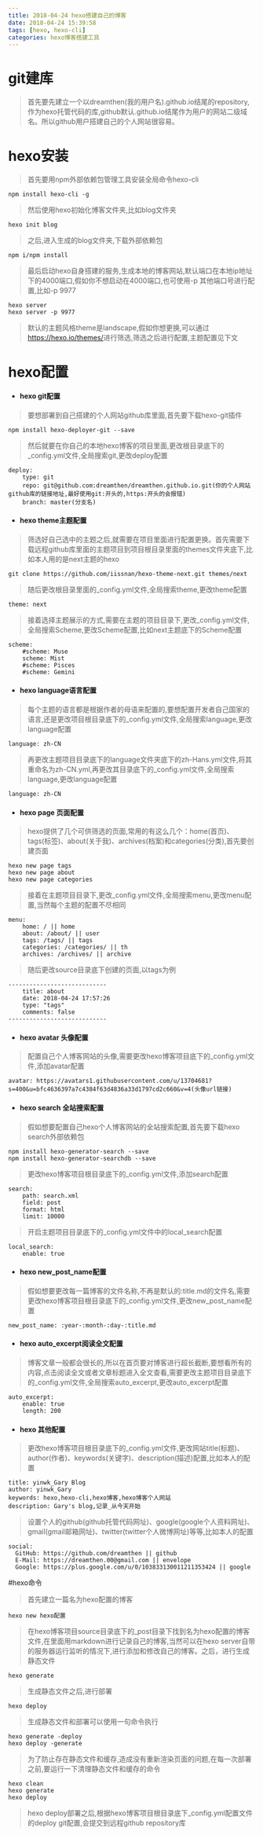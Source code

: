 ```yaml
---
title: 2018-04-24 hexo搭建自己的博客
date: 2018-04-24 15:39:58
tags: [hexo, hexo-cli]
categories: hexo博客搭建工具
---
```

# git建库

> 首先要先建立一个以dreamthen(我的用户名).github.io结尾的repository,作为hexo托管代码的库,github默认.github.io结尾作为用户的网站二级域名。所以github用户搭建自己的个人网站很容易。

# hexo安装

> 首先要用npm外部依赖包管理工具安装全局命令hexo-cli

    npm install hexo-cli -g
    
> 然后使用hexo初始化博客文件夹,比如blog文件夹

    hexo init blog

> 之后,进入生成的blog文件夹,下载外部依赖包
    
    npm i/npm install
    
> 最后启动hexo自身搭建的服务,生成本地的博客网站,默认端口在本地ip地址下的4000端口,假如你不想启动在4000端口,也可使用-p 其他端口号进行配置,比如-p 9977   

    hexo server
    hexo server -p 9977

> 默认的主题风格theme是landscape,假如你想更换,可以通过<a href='https://hexo.io/themes/'>https://hexo.io/themes/</a>进行筛选,筛选之后进行配置,主题配置见下文

# hexo配置
+ #### hexo git配置

> 要想部署到自己搭建的个人网站github库里面,首先要下载hexo-git插件

    npm install hexo-deployer-git --save

> 然后就要在你自己的本地hexo博客的项目里面,更改根目录底下的_config.yml文件,全局搜索git,更改deploy配置
    
    deploy:
        type: git
        repo: git@github.com:dreamthen/dreamthen.github.io.git(你的个人网站github库的链接地址,最好使用git:开头的,https:开头的会报错)
        branch: master(分支名)
        
+ #### hexo theme主题配置

> 筛选好自己选中的主题之后,就需要在项目里面进行配置更换。首先需要下载远程github库里面的主题项目到项目根目录里面的themes文件夹底下,比如本人用的是next主题的hexo

    git clone https://github.com/iissnan/hexo-theme-next.git themes/next
    
> 随后更改根目录里面的_config.yml文件,全局搜索theme,更改theme配置

    theme: next

> 接着选择主题展示的方式,需要在主题的项目目录下,更改_config.yml文件,全局搜索Scheme,更改Scheme配置,比如next主题底下的Scheme配置
    
    scheme:
        #scheme: Muse
        scheme: Mist
        #scheme: Pisces
        #scheme: Gemini
        
+ #### hexo language语言配置

> 每个主题的语言都是根据作者的母语来配置的,要想配置开发者自己国家的语言,还是更改项目根目录底下的_config.yml文件,全局搜索language,更改language配置

    language: zh-CN
    
> 再更改主题项目目录底下的language文件夹底下的zh-Hans.yml文件,将其重命名为zh-CN.yml,再更改其目录底下的_config.yml文件,全局搜索language,更改language配置

    language: zh-CN    
    
+ #### hexo page 页面配置

> hexo提供了几个可供筛选的页面,常用的有这么几个：home(首页)、tags(标签)、about(关于我)、archives(档案)和categories(分类),首先要创建页面

    hexo new page tags
    hexo new page about
    hexo new page categories

> 接着在主题项目目录下,更改_config.yml文件,全局搜索menu,更改menu配置,当然每个主题的配置不尽相同

    menu:
        home: / || home
        about: /about/ || user
        tags: /tags/ || tags
        categories: /categories/ || th
        archives: /archives/ || archive
       
> 随后更改source目录底下创建的页面,以tags为例

    ----------------------------
        title: about
        date: 2018-04-24 17:57:26
        type: "tags"
        comments: false
    ----------------------------
    
+ #### hexo avatar 头像配置

> 配置自己个人博客网站的头像,需要更改hexo博客项目底下的_config.yml文件,添加avatar配置
    
    avatar: https://avatars1.githubusercontent.com/u/13704681?s=400&u=bfc4636397a7c4384f63d4836a33d1797cd2c660&v=4(头像url链接)
    
+ #### hexo search 全站搜索配置

> 假如想要配置自己hexo个人博客网站的全站搜索配置,首先要下载hexo search外部依赖包

    npm install hexo-generator-search --save
    npm install hexo-generator-searchdb --save

> 更改hexo博客项目根目录底下的_config.yml文件,添加search配置

    search:
        path: search.xml
        field: post
        format: html
        limit: 10000
        
> 开启主题项目目录底下的_config.yml文件中的local_search配置

    local_search:
        enable: true        
       
+ #### hexo new_post_name配置
    
> 假如想要更改每一篇博客的文件名称,不再是默认的:title.md的文件名,需要更改hexo博客项目根目录底下的_config.yml文件,更改new_post_name配置

    new_post_name: :year-:month-:day-:title.md
    
+ #### hexo auto_excerpt阅读全文配置

> 博客文章一般都会很长的,所以在首页要对博客进行超长截断,要想看所有的内容,点击阅读全文或者文章标题进入全文查看,需要更改主题项目目录底下的_config.yml文件,全局搜索auto_excerpt,更改auto_excerpt配置

    auto_excerpt:
        enable: true
        length: 200

+ #### hexo 其他配置

> 更改hexo博客项目根目录底下的_config.yml文件,更改网站title(标题)、author(作者)、keywords(关键字)、description(描述)配置,比如本人的配置

    title: yinwk_Gary Blog
    author: yinwk_Gary
    keywords: hexo,hexo-cli,hexo博客,hexo博客个人网站
    description: Gary's blog,记录_从今天开始

> 设置个人的github(github托管代码网址)、google(google个人资料网址)、gmail(gmail邮箱网址)、twitter(twitter个人微博网址)等等,比如本人的配置

    social:
      GitHub: https://github.com/dreamthen || github
      E-Mail: https://dreamthen.00@gmail.com || envelope
      Google: https://plus.google.com/u/0/103833130011211353424 || google       
    
#hexo命令

> 首先建立一篇名为hexo配置的博客

    hexo new hexo配置

> 在hexo博客项目source目录底下的_post目录下找到名为hexo配置的博客文件,在里面用markdown进行记录自己的博客,当然可以在hexo server自带的服务器运行监听的情况下,进行添加和修改自己的博客。之后，进行生成静态文件
    
    hexo generate
    
> 生成静态文件之后,进行部署

    hexo deploy
    
> 生成静态文件和部署可以使用一句命令执行

    hexo generate -deploy
    hexo deploy -generate

> 为了防止存在静态文件和缓存,造成没有重新渲染页面的问题,在每一次部署之前,要运行一下清理静态文件和缓存的命令

    hexo clean
    hexo generate
    hexo deploy
    
> hexo deploy部署之后,根据hexo博客项目根目录底下_config.yml配置文件的deploy git配置,会提交到远程github repository库                     

    